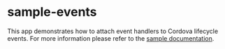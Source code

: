 sample-events
=============

This app demonstrates how to attach event handlers to Cordova lifecycle events. For more information please refer to the [sample documentation](http://docs.telerik.com/platform/appbuilder/sample-apps/sample-events).
